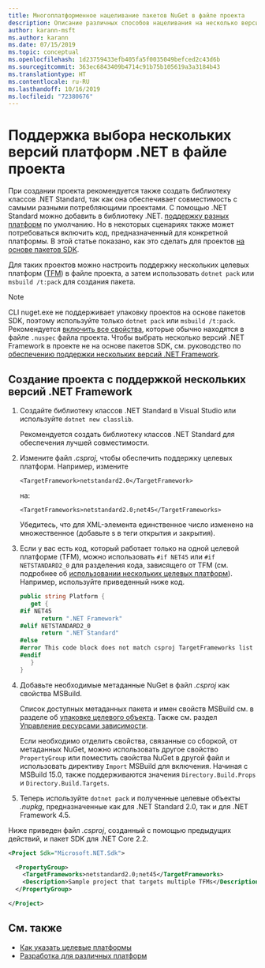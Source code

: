 ```yaml
---
title: Многоплатформенное нацеливание пакетов NuGet в файле проекта
description: Описание различных способов нацеливания на несколько версий .NET Framework из одного пакета NuGet.
author: karann-msft
ms.author: karann
ms.date: 07/15/2019
ms.topic: conceptual
ms.openlocfilehash: 1d23759433efb405fa5f0035049befced2c43d6b
ms.sourcegitcommit: 363ec6843409b4714c91b75b105619a3a3184b43
ms.translationtype: HT
ms.contentlocale: ru-RU
ms.lasthandoff: 10/16/2019
ms.locfileid: "72380676"
---
```

# <a name="support-multiple-net-framework-versions-in-your-project-file"></a>Поддержка выбора нескольких версий платформ .NET в файле проекта

При создании проекта рекомендуется также создать библиотеку классов .NET Standard, так как она обеспечивает совместимость с самыми разными потребляющими проектами. С помощью .NET Standard можно добавить в библиотеку .NET. [поддержку разных платформ](/dotnet/standard/library-guidance/cross-platform-targeting) по умолчанию. Но в некоторых сценариях также может потребоваться включить код, предназначенный для конкретной платформы. В этой статье показано, как это сделать для проектов [на основе пакетов SDK](../resources/check-project-format.md).

Для таких проектов можно настроить поддержку нескольких целевых платформ ([TFM](/dotnet/standard/frameworks)) в файле проекта, а затем использовать `dotnet pack` или `msbuild /t:pack` для создания пакета.

> [!NOTE]
> CLI nuget.exe не поддерживает упаковку проектов на основе пакетов SDK, поэтому используйте только `dotnet pack` или `msbuild /t:pack`. Рекомендуется [включить все свойства](../reference/msbuild-targets.md#pack-target), которые обычно находятся в файле `.nuspec` файла проекта. Чтобы выбрать несколько версий .NET Framework в проекте не на основе пакетов SDK, см. руководство по [обеспечению поддержки нескольких версий .NET Framework](supporting-multiple-target-frameworks.md).

## <a name="create-a-project-that-supports-multiple-net-framework-versions"></a>Создание проекта с поддержкой нескольких версий .NET Framework

1. Создайте библиотеку классов .NET Standard в Visual Studio или используйте `dotnet new classlib`.

   Рекомендуется создать библиотеку классов .NET Standard для обеспечения лучшей совместимости.

2. Измените файл *.csproj*, чтобы обеспечить поддержку целевых платформ. Например, измените
   
   `<TargetFramework>netstandard2.0</TargetFramework>`
   
   на:
   
   `<TargetFrameworks>netstandard2.0;net45</TargetFrameworks>`

   Убедитесь, что для XML-элемента единственное число изменено на множественное (добавьте s в теги открытия и закрытия).

3. Если у вас есть код, который работает только на одной целевой платформе (TFM), можно использовать `#if NET45` или `#if NETSTANDARD2_0` для разделения кода, зависящего от TFM (см. подробнее об [использовании нескольких целевых платформ](/dotnet/core/tutorials/libraries#how-to-multitarget)). Например, используйте приведенный ниже код.

   ```csharp
   public string Platform {
      get {
   #if NET45
         return ".NET Framework"
   #elif NETSTANDARD2_0
         return ".NET Standard"
   #else
   #error This code block does not match csproj TargetFrameworks list
   #endif
      }
   }
   ```

4. Добавьте необходимые метаданные NuGet в файл *.csproj* как свойства MSBuild.

   Список доступных метаданных пакета и имен свойств MSBuild см. в разделе об [упаковке целевого объекта](../reference/msbuild-targets.md#pack-target). Также см. раздел [Управление ресурсами зависимости](../consume-packages/package-references-in-project-files.md#controlling-dependency-assets).

   Если необходимо отделить свойства, связанные со сборкой, от метаданных NuGet, можно использовать другое свойство `PropertyGroup` или поместить свойства NuGet в другой файл и использовать директиву `Import` MSBuild для включения. Начиная с MSBuild 15.0, также поддерживаются значения `Directory.Build.Props` и `Directory.Build.Targets`.

5. Теперь используйте `dotnet pack` и полученные целевые объекты *.nupkg*, предназначенные как для .NET Standard 2.0, так и для .NET Framework 4.5.

Ниже приведен файл *.csproj*, созданный с помощью предыдущих действий, и пакет SDK для .NET Core 2.2.

```xml
<Project Sdk="Microsoft.NET.Sdk">

  <PropertyGroup>
    <TargetFrameworks>netstandard2.0;net45</TargetFrameworks>
    <Description>Sample project that targets multiple TFMs</Description>
  </PropertyGroup>

</Project>
```

## <a name="see-also"></a>См. также

* [Как указать целевые платформы](/dotnet/standard/frameworks#how-to-specify-target-frameworks)
* [Разработка для различных платформ](/dotnet/standard/library-guidance/cross-platform-targeting)
